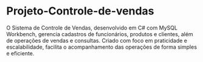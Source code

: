 # Projeto-Controle-de-vendas
O Sistema de Controle de Vendas, desenvolvido em C# com MySQL Workbench, gerencia cadastros de funcionários, produtos e clientes, além de operações de vendas e consultas. Criado com foco em praticidade e escalabilidade, facilita o acompanhamento das operações de forma simples e eficiente.
